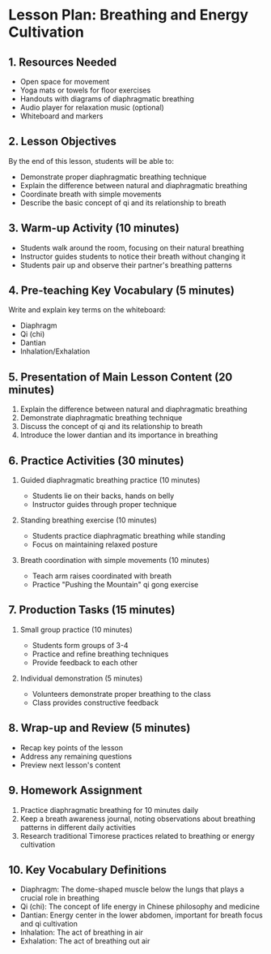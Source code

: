 # Lesson Plan: Breathing and Energy Cultivation

## 1. Resources Needed

- Open space for movement
- Yoga mats or towels for floor exercises
- Handouts with diagrams of diaphragmatic breathing
- Audio player for relaxation music (optional)
- Whiteboard and markers

## 2. Lesson Objectives

By the end of this lesson, students will be able to:
- Demonstrate proper diaphragmatic breathing technique
- Explain the difference between natural and diaphragmatic breathing
- Coordinate breath with simple movements
- Describe the basic concept of qi and its relationship to breath

## 3. Warm-up Activity (10 minutes)

- Students walk around the room, focusing on their natural breathing
- Instructor guides students to notice their breath without changing it
- Students pair up and observe their partner's breathing patterns

## 4. Pre-teaching Key Vocabulary (5 minutes)

Write and explain key terms on the whiteboard:
- Diaphragm
- Qi (chi)
- Dantian
- Inhalation/Exhalation

## 5. Presentation of Main Lesson Content (20 minutes)

1. Explain the difference between natural and diaphragmatic breathing
2. Demonstrate diaphragmatic breathing technique
3. Discuss the concept of qi and its relationship to breath
4. Introduce the lower dantian and its importance in breathing

## 6. Practice Activities (30 minutes)

1. Guided diaphragmatic breathing practice (10 minutes)
   - Students lie on their backs, hands on belly
   - Instructor guides through proper technique

2. Standing breathing exercise (10 minutes)
   - Students practice diaphragmatic breathing while standing
   - Focus on maintaining relaxed posture

3. Breath coordination with simple movements (10 minutes)
   - Teach arm raises coordinated with breath
   - Practice "Pushing the Mountain" qi gong exercise

## 7. Production Tasks (15 minutes)

1. Small group practice (10 minutes)
   - Students form groups of 3-4
   - Practice and refine breathing techniques
   - Provide feedback to each other

2. Individual demonstration (5 minutes)
   - Volunteers demonstrate proper breathing to the class
   - Class provides constructive feedback

## 8. Wrap-up and Review (5 minutes)

- Recap key points of the lesson
- Address any remaining questions
- Preview next lesson's content

## 9. Homework Assignment

1. Practice diaphragmatic breathing for 10 minutes daily
2. Keep a breath awareness journal, noting observations about breathing patterns in different daily activities
3. Research traditional Timorese practices related to breathing or energy cultivation

## 10. Key Vocabulary Definitions

- Diaphragm: The dome-shaped muscle below the lungs that plays a crucial role in breathing
- Qi (chi): The concept of life energy in Chinese philosophy and medicine
- Dantian: Energy center in the lower abdomen, important for breath focus and qi cultivation
- Inhalation: The act of breathing in air
- Exhalation: The act of breathing out air